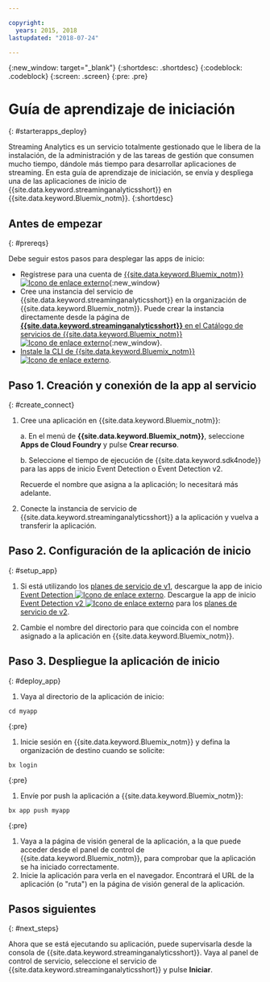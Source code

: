 ```yaml
---

copyright:
  years: 2015, 2018
lastupdated: "2018-07-24"

---
```


<!-- Attribute definitions -->
{:new_window: target="_blank"}
{:shortdesc: .shortdesc}
{:codeblock: .codeblock}
{:screen: .screen}
{:pre: .pre}

# Guía de aprendizaje de iniciación
{: #starterapps_deploy}

Streaming Analytics es un servicio totalmente gestionado que le libera de la instalación, de la administración y de las tareas de gestión que consumen mucho tiempo, dándole más tiempo para desarrollar aplicaciones de streaming. En esta guía de aprendizaje de iniciación, se envía y despliega una de las aplicaciones de inicio de {{site.data.keyword.streaminganalyticsshort}} en {{site.data.keyword.Bluemix_notm}}.
{:shortdesc}


## Antes de empezar
{: #prereqs}

Debe seguir estos pasos para desplegar las apps de inicio:

* Regístrese para una cuenta de [{{site.data.keyword.Bluemix_notm}} ![Icono de enlace externo](../../icons/launch-glyph.svg "Icono de enlace externo")](https://console.{DomainName}/registration){:new_window}
* Cree una instancia del servicio de {{site.data.keyword.streaminganalyticsshort}} en la organización de {{site.data.keyword.Bluemix_notm}}. Puede crear la instancia directamente desde la página de [**{{site.data.keyword.streaminganalyticsshort}}** en el Catálogo de servicios de {{site.data.keyword.Bluemix_notm}} ![Icono de enlace externo](../../icons/launch-glyph.svg "Icono de enlace externo")](https://console.{DomainName}/catalog/services/streaming-analytics/){:new_window}.  
* [Instale la CLI de {{site.data.keyword.Bluemix_notm}} ![Icono de enlace externo](../../icons/launch-glyph.svg "Icono de enlace externo")](https://console.{DomainName}/docs/cli/reference/bluemix_cli/get_started.html#getting-started).



## Paso 1. Creación y conexión de la app al servicio
{: #create_connect}

1. Cree una aplicación en {{site.data.keyword.Bluemix_notm}}:

    a. En el menú de **{{site.data.keyword.Bluemix_notm}}**, seleccione **Apps de Cloud Foundry** y pulse **Crear recurso**.

    b. Seleccione el tiempo de ejecución de {{site.data.keyword.sdk4node}} para las apps de inicio Event Detection o Event Detection v2.

    Recuerde el nombre que asigna a la aplicación; lo necesitará más adelante.
1. Conecte la instancia de servicio de {{site.data.keyword.streaminganalyticsshort}} a la aplicación y vuelva a transferir la aplicación.

## Paso 2. Configuración de la aplicación de inicio
{: #setup_app}

1. Si está utilizando los [planes de servicio de v1](/docs/services/StreamingAnalytics/service_plans.html), descargue la app de inicio [Event Detection ![Icono de enlace externo](../../icons/launch-glyph.svg "Icono de enlace externo")](https://streams-github-samples.mybluemix.net/?get=QuickStart/EventDetection). Descargue la app de inicio [Event Detection v2 ![Icono de enlace externo](../../icons/launch-glyph.svg "Icono de enlace externo")](https://streams-github-samples.mybluemix.net/?get=QuickStart%2FBeta201801%2FEventDetectionV2) para los [planes de servicio de v2](/docs/services/StreamingAnalytics/service_plans.html).

1. Cambie el nombre del directorio para que coincida con el nombre asignado a la aplicación en {{site.data.keyword.Bluemix_notm}}.

## Paso 3. Despliegue la aplicación de inicio
{: #deploy_app}

1. Vaya al directorio de la aplicación de inicio:
  <pre><code>cd myapp</code></pre>
  {:pre}

1. Inicie sesión en {{site.data.keyword.Bluemix_notm}} y defina la organización de destino cuando se solicite:
  <pre><code>bx login</code></pre>
  {:pre}

1. Envíe por push la aplicación a {{site.data.keyword.Bluemix_notm}}:
  <pre><code>bx app push myapp</code></pre>
  {:pre}

1. Vaya a la página de visión general de la aplicación, a la que puede acceder desde el panel de control de {{site.data.keyword.Bluemix_notm}}, para comprobar que la aplicación se ha iniciado correctamente.
1. Inicie la aplicación para verla en el navegador. Encontrará el URL de la aplicación (o "ruta") en la página de visión general de la aplicación.

## Pasos siguientes
{: #next_steps}

Ahora que se está ejecutando su aplicación, puede supervisarla desde la consola de {{site.data.keyword.streaminganalyticsshort}}. Vaya al panel de control de servicio, seleccione el servicio de {{site.data.keyword.streaminganalyticsshort}} y pulse **Iniciar**.
